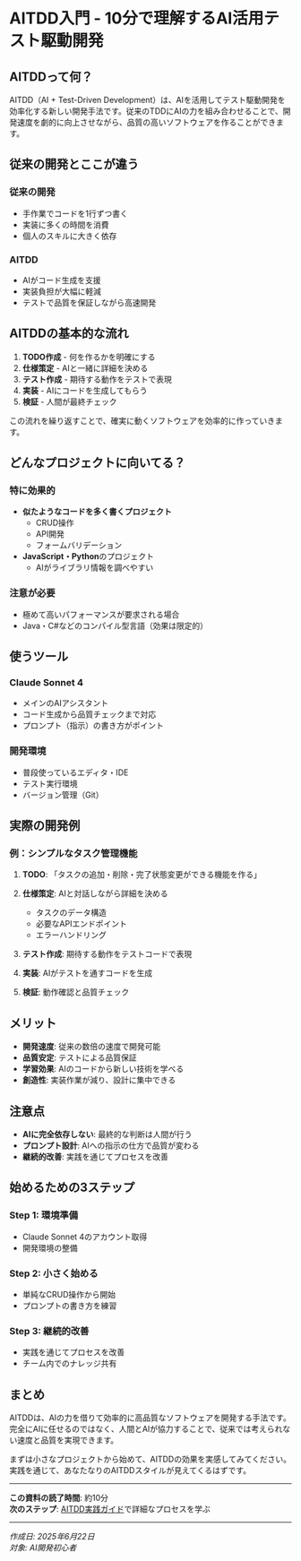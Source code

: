 # AITDD入門 - 10分で理解するAI活用テスト駆動開発

## AITDDって何？

AITDD（AI + Test-Driven Development）は、AIを活用してテスト駆動開発を効率化する新しい開発手法です。従来のTDDにAIの力を組み合わせることで、開発速度を劇的に向上させながら、品質の高いソフトウェアを作ることができます。

## 従来の開発とここが違う

### 従来の開発
- 手作業でコードを1行ずつ書く
- 実装に多くの時間を消費
- 個人のスキルに大きく依存

### AITDD
- AIがコード生成を支援
- 実装負担が大幅に軽減
- テストで品質を保証しながら高速開発

## AITDDの基本的な流れ

1. **TODO作成** - 何を作るかを明確にする
2. **仕様策定** - AIと一緒に詳細を決める
3. **テスト作成** - 期待する動作をテストで表現
4. **実装** - AIにコードを生成してもらう
5. **検証** - 人間が最終チェック

この流れを繰り返すことで、確実に動くソフトウェアを効率的に作っていきます。

## どんなプロジェクトに向いてる？

### 特に効果的
- **似たようなコードを多く書くプロジェクト**
  - CRUD操作
  - API開発
  - フォームバリデーション
- **JavaScript・Python**のプロジェクト
  - AIがライブラリ情報を調べやすい

### 注意が必要
- 極めて高いパフォーマンスが要求される場合
- Java・C#などのコンパイル型言語（効果は限定的）

## 使うツール

### Claude Sonnet 4
- メインのAIアシスタント
- コード生成から品質チェックまで対応
- プロンプト（指示）の書き方がポイント

### 開発環境
- 普段使っているエディタ・IDE
- テスト実行環境
- バージョン管理（Git）

## 実際の開発例

### 例：シンプルなタスク管理機能

1. **TODO**: 「タスクの追加・削除・完了状態変更ができる機能を作る」

2. **仕様策定**: AIと対話しながら詳細を決める
   - タスクのデータ構造
   - 必要なAPIエンドポイント
   - エラーハンドリング

3. **テスト作成**: 期待する動作をテストコードで表現

4. **実装**: AIがテストを通すコードを生成

5. **検証**: 動作確認と品質チェック

## メリット

- **開発速度**: 従来の数倍の速度で開発可能
- **品質安定**: テストによる品質保証
- **学習効果**: AIのコードから新しい技術を学べる
- **創造性**: 実装作業が減り、設計に集中できる

## 注意点

- **AIに完全依存しない**: 最終的な判断は人間が行う
- **プロンプト設計**: AIへの指示の仕方で品質が変わる
- **継続的改善**: 実践を通じてプロセスを改善

## 始めるための3ステップ

### Step 1: 環境準備
- Claude Sonnet 4のアカウント取得
- 開発環境の整備

### Step 2: 小さく始める
- 単純なCRUD操作から開始
- プロンプトの書き方を練習

### Step 3: 継続的改善
- 実践を通じてプロセスを改善
- チーム内でのナレッジ共有

## まとめ

AITDDは、AIの力を借りて効率的に高品質なソフトウェアを開発する手法です。完全にAIに任せるのではなく、人間とAIが協力することで、従来では考えられない速度と品質を実現できます。

まずは小さなプロジェクトから始めて、AITDDの効果を実感してみてください。実践を通じて、あなたなりのAITDDスタイルが見えてくるはずです。

---

**この資料の読了時間**: 約10分  
**次のステップ**: [AITDD実践ガイド](./toc.md)で詳細なプロセスを学ぶ

---

*作成日: 2025年6月22日*  
*対象: AI開発初心者*